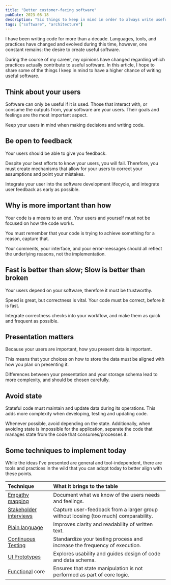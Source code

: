 ```yaml
---
title: "Better customer-facing software"
pubDate: 2023-08-18
description: "Six things to keep in mind in order to always write useful software"
tags: ["software", "architecture"]
---
```


I have been writing code for more than a decade. Languages, tools, and practices have changed and evolved during this time, however, one constant remains: the desire to create useful software.

During the course of my career, my opinions have changed regarding which practices actually contribute to useful software. In this article, I hope to share some of the things I keep in mind to have a higher chance of writing useful software.

## Think about your users

Software can only be useful if it is used. Those that interact with, or consume the outputs from, your software are your users. Their goals and feelings are the most important aspect.

Keep your users in mind when making decisions and writing code.

## Be open to feedback

Your users should be able to give you feedback.

Despite your best efforts to know your users, you will fail. Therefore, you must create mechanisms that allow for your users to correct your assumptions and point your mistakes.

Integrate your user into the software development lifecycle, and integrate user feedback as early as possible.

## Why is more important than how

Your code is a means to an end. Your users and yourself must not be focused on how the code works.

You must remember that your code is trying to achieve something for a reason, capture that.

Your comments, your interface, and your error-messages should all reflect the underlying reasons, not the implementation.

## Fast is better than slow; Slow is better than broken

Your users depend on your software, therefore it must be trustworthy.

Speed is great, but correctness is vital. Your code must be correct, before it is fast.

Integrate correctness checks into your workflow, and make them as quick and frequent as possible.

## Presentation matters

Because your users are important, how you present data is important.

This means that your choices on how to store the data must be aligned with how you plan on presenting it.

Differences between your presentation and your storage schema lead to more complexity, and should be chosen carefully.

## Avoid state

Stateful code must maintain and update data during its operations. This adds more complexity when developing, testing and updating code.

Whenever possible, avoid depending on the state. Additionally, when avoiding state is impossible for the application, separate the code that manages state from the code that consumes/processes it.

## Some techniques to implement today

While the ideas I've presented are general and tool-independent, there are tools and practices in the wild that you can adopt today to better align with these points.

| Technique                                        | What it brings to the table                                                         |
| :----------------------------------------------- | :---------------------------------------------------------------------------------- |
| [Empathy mapping][empathy-map]                   | Document what we know of the users needs and feelings.                              |
| [Stakeholder interviews][stakeholder-interviews] | Capture user-feedback from a larger group without loosing (too much) comparability. |
| [Plain language][plain-language]                 | Improves clarity and readability of written text.                                   |
| [Continuous Testing][continuous-testing]         | Standardize your testing process and increase the frequency of execution.           |
| [UI Prototypes][ui-prototype]                    | Explores usability and guides design of code and data schema.                       |
| [Functional][funcitonal-thinking] core           | Ensures that state manipulation is not performed as part of core logic.             |

[empathy-map]: https://www.mindtools.com/abtn3bi/empathy-mapping
[stakeholder-interviews]: https://cognition.happycog.com/article/better-stakeholder-interviews
[plain-language]: https://www.plainlanguage.gov/resources/articles/elements-of-plain-language/
[continuous-testing]: https://www.techwell.com/techwell-insights/2015/08/part-pipeline-why-continuous-testing-essential
[ui-prototype]: https://agilemodeling.com/artifacts/uiprototype.htm
[funcitonal-thinking]: https://nealford.com/functionalthinking.html
